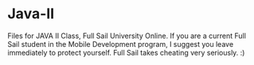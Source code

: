 Java-II
=======

Files for JAVA II Class, Full Sail University Online.  If you are a current Full Sail student in the Mobile Development program, I suggest you leave immediately to protect yourself.  Full Sail takes cheating very seriously. :)
